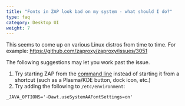 ```yaml
---
title: "Fonts in ZAP look bad on my system - what should I do?"
type: faq
category: Desktop UI
weight: 7
---
```



This seems to come up on various Linux distros from time to time. For example:
<https://github.com/zaproxy/zaproxy/issues/3051>

The following suggestions may let you work past the issue.

  1. Try starting ZAP from the [command line](https://github.com/zaproxy/zap-core-help/wiki/HelpCmdline) instead of starting it from a shortcut (such as a Plasma/KDE button, dock icon, etc.)
  2. Try adding the following to `/etc/environment`:

    
    
    _JAVA_OPTIONS='-Dawt.useSystemAAFontSettings=on'

